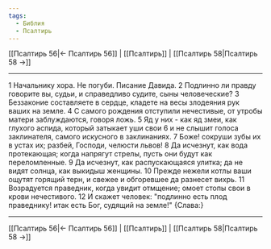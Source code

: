 ```yaml
---
tags:
  - Библия
  - Псалтирь
---
```

[[Псалтирь 56|← Псалтирь 56]] | [[Псалтирь]] | [[Псалтирь 58|Псалтирь 58 →]]

---
1 Начальнику хора. Не погуби. Писание Давида.
2 Подлинно ли правду говорите вы, судьи, и справедливо судите, сыны человеческие?
3 Беззаконие составляете в сердце, кладете на весы злодеяния рук ваших на земле.
4 С самого рождения отступили нечестивые, от утробы матери заблуждаются, говоря ложь.
5 Яд у них - как яд змеи, как глухого аспида, который затыкает уши свои
6 и не слышит голоса заклинателя, самого искусного в заклинаниях.
7 Боже! сокруши зубы их в устах их; разбей, Господи, челюсти львов!
8 Да исчезнут, как вода протекающая; когда напрягут стрелы, пусть они будут как переломленные.
9 Да исчезнут, как распускающаяся улитка; да не видят солнца, как выкидыш женщины.
10 Прежде нежели котлы ваши ощутят горящий терн, и свежее и обгоревшее да разнесет вихрь.
11 Возрадуется праведник, когда увидит отмщение; омоет стопы свои в крови нечестивого.
12 И скажет человек: "подлинно есть плод праведнику! итак есть Бог, судящий на земле!" {Слава:}

---
[[Псалтирь 56|← Псалтирь 56]] | [[Псалтирь]] | [[Псалтирь 58|Псалтирь 58 →]]